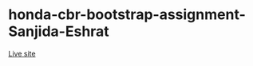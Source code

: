 # honda-cbr-bootstrap-assignment-Sanjida-Eshrat
[Live site](https://honda-cbr-bootstrap-sanjidaeshrat.netlify.app/)
